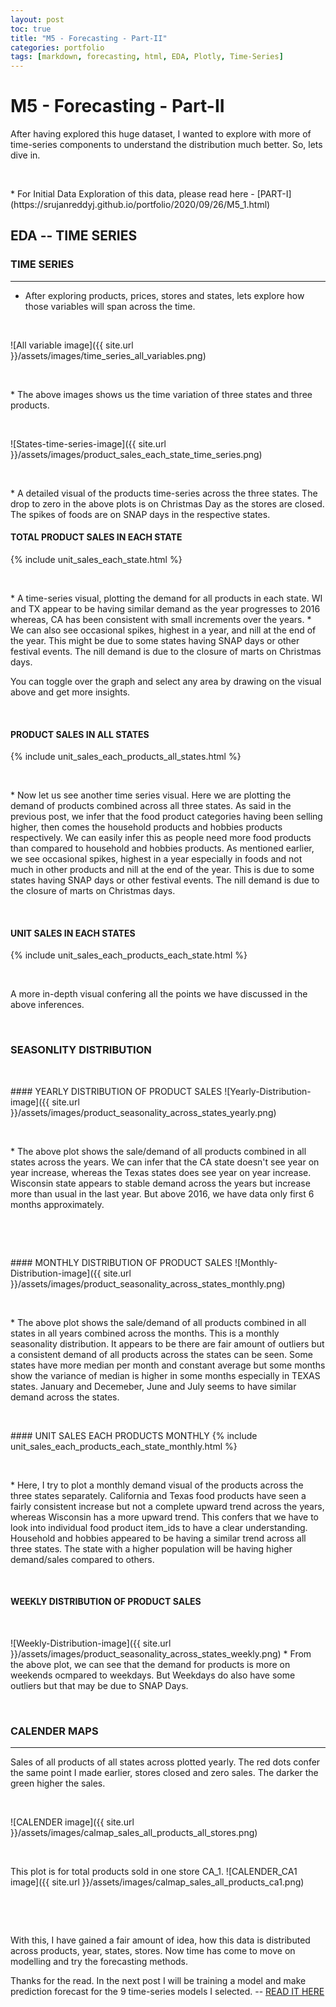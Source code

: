 ```yaml
---
layout: post
toc: true
title: "M5 - Forecasting - Part-II"
categories: portfolio
tags: [markdown, forecasting, html, EDA, Plotly, Time-Series]
---
```


# M5 - Forecasting - Part-II

After having explored this huge dataset, I wanted to explore with more of time-series components to understand the distribution much better. So, lets dive in. 
<p>&nbsp;</p>
* For Initial Data Exploration of this data, please read here - [PART-I](https://srujanreddyj.github.io/portfolio/2020/09/26/M5_1.html)

## EDA -- TIME SERIES


### TIME SERIES
---
* After exploring products, prices, stores and states, lets explore how those variables will span across the time. 
<p>&nbsp;</p>
![All variable image]({{ site.url }}/assets/images/time_series_all_variables.png)
<p>&nbsp;</p>
* The above images shows us the time variation of three states and three products. 
<p>&nbsp;</p>
![States-time-series-image]({{ site.url }}/assets/images/product_sales_each_state_time_series.png)
<p>&nbsp;</p>
* A detailed visual of the products time-series across the three states. The drop to zero in the above plots is on Christmas Day as the stores are closed. The spikes of foods are on SNAP days in the respective states. 


#### TOTAL PRODUCT SALES IN EACH STATE
{% include unit_sales_each_state.html %}
<p>&nbsp;</p>
* A time-series visual, plotting the demand for all products in each state. WI and TX appear to be having similar demand as the year progresses to 2016 whereas, CA has been consistent with small increments over the years.
* We can also see occasional spikes, highest in a year, and nill at the end of the year. This might be due to some states having SNAP days or other festival events. The nill demand is due to the closure of marts on Christmas days. 

You can toggle over the graph and select any area by drawing on the visual above and get more insights.
<p>&nbsp;</p>

#### PRODUCT SALES IN ALL STATES
{% include unit_sales_each_products_all_states.html %}
<p>&nbsp;</p>
* Now let us see another time series visual. Here we are plotting the demand of products combined across all three states. As said in the previous post, we infer that the food product categories having been selling higher, then comes the household products and hobbies products respectively. We can easily infer this as people need more food products than compared to household and hobbies products. As mentioned earlier, we see occasional spikes, highest in a year especially in foods and not much in other products and nill at the end of the year. This is due to some states having SNAP days or other festival events. The nill demand is due to the closure of marts on Christmas days. 
<p>&nbsp;</p>

#### UNIT SALES IN EACH STATES
{% include unit_sales_each_products_each_state.html %}
<p>&nbsp;</p>
A more in-depth visual confering all the points we have discussed in the above inferences.
<p>&nbsp;</p>






### SEASONLITY DISTRIBUTION
<p>&nbsp;</p>
#### YEARLY DISTRIBUTION OF PRODUCT SALES
![Yearly-Distribution-image]({{ site.url }}/assets/images/product_seasonality_across_states_yearly.png)
<p>&nbsp;</p>
* The above plot shows the sale/demand of all products combined in all states across the years. We can infer that the CA state doesn't see year on year increase, whereas the Texas states does see year on year increase. Wisconsin state appears to stable demand across the years but increase more than usual in the last year. But above 2016, we have data only first 6 months approximately.
<p>&nbsp;</p>

<p>&nbsp;</p>
#### MONTHLY DISTRIBUTION OF PRODUCT SALES
![Monthly-Distribution-image]({{ site.url }}/assets/images/product_seasonality_across_states_monthly.png)
<p>&nbsp;</p>
* The above plot shows the sale/demand of all products combined in all states in all years combined across the months. This is a monthly seasonality distribution. It appears to be there are fair amount of outliers but a consistent demand of all products across the states can be seen. Some states have more median per month and constant average but some months show the variance of median is higher in some months especially in TEXAS states. January and Decemeber, June and July seems to have similar demand across the states.
<p>&nbsp;</p>
#### UNIT SALES EACH PRODUCTS MONTHLY
{% include unit_sales_each_products_each_state_monthly.html %}
<p>&nbsp;</p>
* Here, I try to plot a monthly demand visual of the products across the three states separately. California and Texas food products have seen a fairly consistent increase but not a complete upward trend across the years, whereas Wisconsin has a more upward trend. This confers that we have to look into individual food product item_ids to have a clear understanding. Household and hobbies appeared to be having a similar trend across all three states. The state with a higher population will be having higher demand/sales compared to others. 
<p>&nbsp;</p>

#### WEEKLY DISTRIBUTION OF PRODUCT SALES
<p>&nbsp;</p>
![Weekly-Distribution-image]({{ site.url }}/assets/images/product_seasonality_across_states_weekly.png)
* From the above plot, we can see that the demand for products is more on weekends ocmpared to weekdays. But Weekdays do also have some outliers but that may be due to SNAP Days. 
<p>&nbsp;</p>


### CALENDER MAPS
---
Sales of all products of all states across plotted yearly. The red dots confer the same point I made earlier, stores closed and zero sales. The darker the green higher the sales.
<p>&nbsp;</p>
![CALENDER image]({{ site.url }}/assets/images/calmap_sales_all_products_all_stores.png)
<p>&nbsp;</p>
This plot is for total products sold in one store CA_1.
![CALENDER_CA1 image]({{ site.url }}/assets/images/calmap_sales_all_products_ca1.png)
<p>&nbsp;</p>

<p>&nbsp;</p>
With this, I have gained a fair amount of idea, how this data is distributed across products, year, states, stores. Now time has come to move on modelling and try the forecasting methods.

Thanks for the read. In the next post I will be training a model and make prediction forecast for the 9 time-series models I selected. -- [READ IT HERE](https://srujanreddyj.github.io/portfolio/2020/09/26/M5_31.html)







